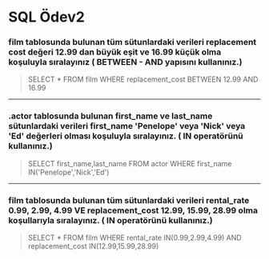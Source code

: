 # SQL Ödev2

### film tablosunda bulunan tüm sütunlardaki verileri replacement cost değeri 12.99 dan büyük eşit ve 16.99 küçük olma koşuluyla sıralayınız ( BETWEEN - AND yapısını kullanınız.)

> SELECT * FROM film WHERE replacement_cost BETWEEN 12.99 AND 16.99

---

### .actor tablosunda bulunan first_name ve last_name sütunlardaki verileri first_name 'Penelope' veya 'Nick' veya 'Ed' değerleri olması koşuluyla sıralayınız. ( IN operatörünü kullanınız.)

> SELECT first_name,last_name FROM actor WHERE first_name IN('Penelope','Nick','Ed')

---

### film tablosunda bulunan tüm sütunlardaki verileri rental_rate 0.99, 2.99, 4.99 VE replacement_cost 12.99, 15.99, 28.99 olma koşullarıyla sıralayınız. ( IN operatörünü kullanınız.)

> SELECT * FROM film WHERE rental_rate IN(0.99,2.99,4.99) AND replacement_cost IN(12.99,15.99,28.99)